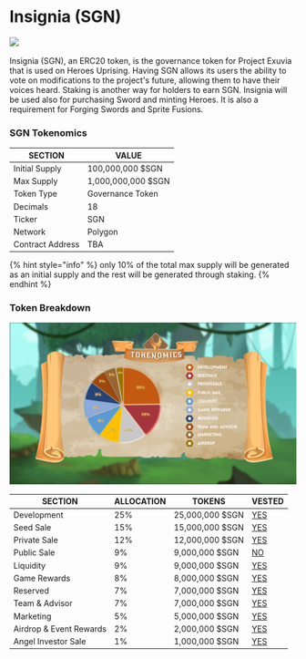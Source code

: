 # Insignia (SGN)

![](../../../.gitbook/assets/273924197\_241463344753943\_7662091046184021214\_n.png)

Insignia (SGN), an ERC20 token, is the governance token for Project Exuvia that is used on Heroes Uprising. Having SGN allows its users the ability to vote on modifications to the project's future, allowing them to have their voices heard. Staking is another way for holders to earn SGN. Insignia will be used also for purchasing Sword and minting Heroes. It is also a requirement for Forging Swords and Sprite Fusions.

### SGN Tokenomics

| SECTION          | VALUE              |
| ---------------- | ------------------ |
| Initial Supply   | 100,000,000 $SGN   |
| Max Supply       | 1,000,000,000 $SGN |
| Token Type       | Governance Token   |
| Decimals         | 18                 |
| Ticker           | SGN                |
| Network          | Polygon            |
| Contract Address | TBA                |

{% hint style="info" %}
only 10% of the total max supply will be generated as an initial supply and the rest will be generated through staking.
{% endhint %}

### Token Breakdown

![](../../../.gitbook/assets/CHART-TOKENOMICS.png)

| SECTION                 | ALLOCATION | TOKENS          | VESTED                                                                                                                               |
| ----------------------- | ---------- | --------------- | ------------------------------------------------------------------------------------------------------------------------------------ |
| Development             | 25%        | 25,000,000 $SGN | [YES](https://docs.heroesuprising.com/game-economy-tokens-sale-and-funds-information/tokenomics/insignia-sgn/token-vesting-schedule) |
| Seed Sale               | 15%        | 15,000,000 $SGN | [YES](https://docs.heroesuprising.com/game-economy-tokens-sale-and-funds-information/tokenomics/insignia-sgn/token-vesting-schedule) |
| Private Sale            | 12%        | 12,000,000 $SGN | [YES](https://docs.heroesuprising.com/game-economy-tokens-sale-and-funds-information/tokenomics/insignia-sgn/token-vesting-schedule) |
| Public Sale             | 9%         | 9,000,000 $SGN  | [NO](https://docs.heroesuprising.com/game-economy-tokens-sale-and-funds-information/tokenomics/insignia-sgn/token-vesting-schedule)  |
| Liquidity               | 9%         | 9,000,000 $SGN  | [YES](https://docs.heroesuprising.com/game-economy-tokens-sale-and-funds-information/tokenomics/insignia-sgn/token-vesting-schedule) |
| Game Rewards            | 8%         | 8,000,000 $SGN  | [YES](https://docs.heroesuprising.com/game-economy-tokens-sale-and-funds-information/tokenomics/insignia-sgn/token-vesting-schedule) |
| Reserved                | 7%         | 7,000,000 $SGN  | [YES](https://docs.heroesuprising.com/game-economy-tokens-sale-and-funds-information/tokenomics/insignia-sgn/token-vesting-schedule) |
| Team & Advisor          | 7%         | 7,000,000 $SGN  | [YES](https://docs.heroesuprising.com/game-economy-tokens-sale-and-funds-information/tokenomics/insignia-sgn/token-vesting-schedule) |
| Marketing               | 5%         | 5,000,000 $SGN  | [YES](https://docs.heroesuprising.com/game-economy-tokens-sale-and-funds-information/tokenomics/insignia-sgn/token-vesting-schedule) |
| Airdrop & Event Rewards | 2%         | 2,000,000 $SGN  | [YES](https://docs.heroesuprising.com/game-economy-tokens-sale-and-funds-information/tokenomics/insignia-sgn/token-vesting-schedule) |
| Angel Investor Sale     | 1%         | 1,000,000 $SGN  | [YES](https://docs.heroesuprising.com/game-economy-tokens-sale-and-funds-information/tokenomics/insignia-sgn/token-vesting-schedule) |
